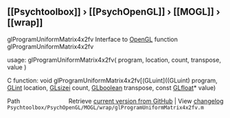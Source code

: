 ## [[Psychtoolbox]] &#8250; [[PsychOpenGL]] &#8250; [[MOGL]] &#8250; [[wrap]]

glProgramUniformMatrix4x2fv  Interface to [OpenGL](OpenGL) function glProgramUniformMatrix4x2fv  
  
usage:  glProgramUniformMatrix4x2fv( program, location, count, transpose, value )  
  
C function:  void glProgramUniformMatrix4x2fv[(GLuint]((GLuint) program, [GLint](GLint) location, [GLsizei](GLsizei) count, [GLboolean](GLboolean) transpose, const [GLfloat](GLfloat)\* value)  




<div class="code_header" style="text-align:right;">
  <span style="float:left;">Path&nbsp;&nbsp;</span> <span class="counter">Retrieve <a href=
  "https://raw.github.com/Psychtoolbox-3/Psychtoolbox-3/beta/Psychtoolbox/PsychOpenGL/MOGL/wrap/glProgramUniformMatrix4x2fv.m">current version from GitHub</a> | View <a href=
  "https://github.com/Psychtoolbox-3/Psychtoolbox-3/commits/beta/Psychtoolbox/PsychOpenGL/MOGL/wrap/glProgramUniformMatrix4x2fv.m">changelog</a></span>
</div>
<div class="code">
  <code>Psychtoolbox/PsychOpenGL/MOGL/wrap/glProgramUniformMatrix4x2fv.m</code>
</div>

